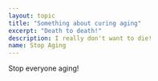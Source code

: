 ```yaml
---
layout: topic
title: "Something about curing aging"
excerpt: "Death to death!"
description: I really don't want to die!
name: Stop Aging
---
```


Stop everyone aging!
